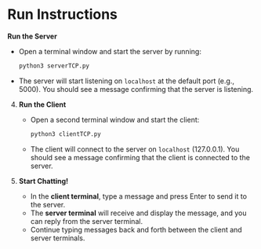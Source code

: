 # Run Instructions

**Run the Server**
   - Open a terminal window and start the server by running:
     ```bash
     python3 serverTCP.py
     ```
   - The server will start listening on `localhost` at the default port (e.g., 5000). You should see a message confirming that the server is listening.

4. **Run the Client**
   - Open a second terminal window and start the client:
     ```bash
     python3 clientTCP.py
     ```
   - The client will connect to the server on `localhost` (127.0.0.1). You should see a message confirming that the client is connected to the server.

5. **Start Chatting!**
   - In the **client terminal**, type a message and press Enter to send it to the server.
   - The **server terminal** will receive and display the message, and you can reply from the server terminal.
   - Continue typing messages back and forth between the client and server terminals.
